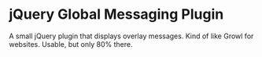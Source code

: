 # jQuery Global Messaging Plugin

A small jQuery plugin that displays overlay messages. Kind of like Growl for websites. Usable, but only 80% there.